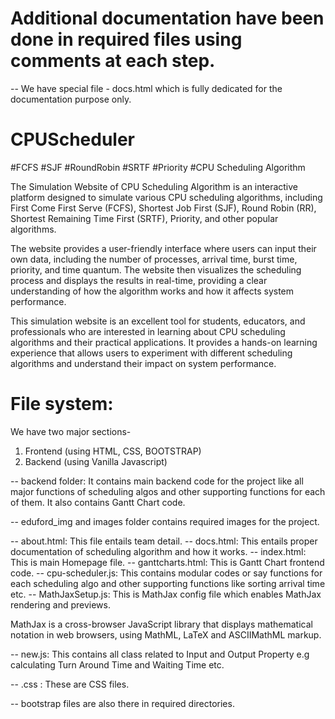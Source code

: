 # Additional documentation have been done in required files using comments at each step.
-- We have special file - docs.html which is fully dedicated for the documentation purpose only.

# CPUScheduler

#FCFS #SJF #RoundRobin #SRTF #Priority
#CPU Scheduling Algorithm

The Simulation Website of CPU Scheduling Algorithm is an interactive platform designed to simulate various CPU scheduling algorithms, including First Come First Serve (FCFS), Shortest Job First (SJF), Round Robin (RR), Shortest Remaining Time First (SRTF), Priority, and other popular algorithms.

The website provides a user-friendly interface where users can input their own data, including the number of processes, arrival time, burst time, priority, and time quantum. The website then visualizes the scheduling process and displays the results in real-time, providing a clear understanding of how the algorithm works and how it affects system performance.

This simulation website is an excellent tool for students, educators, and professionals who are interested in learning about CPU scheduling algorithms and their practical applications. It provides a hands-on learning experience that allows users to experiment with different scheduling algorithms and understand their impact on system performance.

# File system:

We have two major sections- 
1. Frontend  (using HTML, CSS, BOOTSTRAP)
2. Backend (using Vanilla Javascript)

-- backend folder: It contains main backend code for the project like all major functions of scheduling algos and other supporting functions for each of them. It also contains Gantt Chart code.

-- eduford_img and images folder contains required images for the project.

-- about.html: This file entails team detail.
-- docs.html: This entails proper documentation of scheduling algorithm and how it works.
-- index.html: This is main Homepage file.
-- ganttcharts.html: This is Gantt Chart frontend code.
-- cpu-scheduler.js: This contains modular codes or say functions for each scheduling algo and other supporting functions like sorting arrival time etc.
-- MathJaxSetup.js: This is MathJax config file which enables MathJax rendering and previews.

MathJax is a cross-browser JavaScript library that displays mathematical notation in web browsers, using MathML, LaTeX and ASCIIMathML markup.

-- new.js: This contains all class related to Input and Output Property e.g calculating Turn Around Time and Waiting Time etc.

-- .css : These are CSS files.

-- bootstrap files are also there in required directories.



